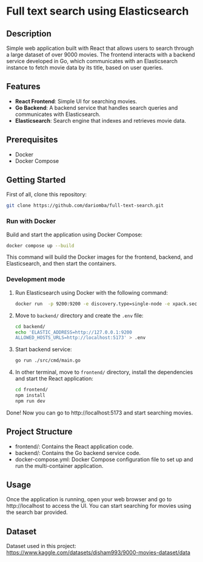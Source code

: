 # Full text search using Elasticsearch

## Description

Simple web application built with React that allows users to search through a large dataset of over 9000 movies. The frontend interacts with a backend service developed in Go, which communicates with an Elasticsearch instance to fetch movie data by its title, based on user queries.

## Features

- **React Frontend**: Simple UI for searching movies.
- **Go Backend**: A backend service that handles search queries and communicates with Elasticsearch.
- **Elasticsearch**: Search engine that indexes and retrieves movie data.

## Prerequisites

- Docker
- Docker Compose

## Getting Started

First of all, clone this repository:

```bash
git clone https://github.com/dariomba/full-text-search.git
```

### Run with Docker

Build and start the application using Docker Compose:

```bash
docker compose up --build
```

This command will build the Docker images for the frontend, backend, and Elasticsearch, and then start the containers.

### Development mode

1. Run Elasticsearch using Docker with the following command:

   ```bash
   docker run  -p 9200:9200 -e discovery.type=single-node -e xpack.security.enabled=false -d docker.elastic.co/elasticsearch/elasticsearch:8.14.2
   ```

2. Move to `backend/` directory and create the `.env` file:
   ```bash
   cd backend/
   echo 'ELASTIC_ADDRESS=http://127.0.0.1:9200
   ALLOWED_HOSTS_URLS=http://localhost:5173' > .env
   ```
3. Start backend service:
   ```bash
   go run ./src/cmd/main.go
   ```
4. In other terminal, move to `frontend/` directory, install the dependencies and start the React application:
   ```bash
   cd frontend/
   npm install
   npm run dev
   ```

Done! Now you can go to http://localhost:5173 and start searching movies.

## Project Structure

- frontend/: Contains the React application code.
- backend/: Contains the Go backend service code.
- docker-compose.yml: Docker Compose configuration file to set up and run the multi-container application.

## Usage

Once the application is running, open your web browser and go to http://localhost to access the UI. You can start searching for movies using the search bar provided.

## Dataset

Dataset used in this project: https://www.kaggle.com/datasets/disham993/9000-movies-dataset/data
